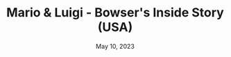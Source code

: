 ---
layout: nds
title: "Mario & Luigi - Bowser's Inside Story (USA)"
categories:
 - approved
 - nds
 - universal
 - safe
tags:
- rpg
- mario-luigi
date: May 10, 2023
permalink: /games/ml-bowser-story/play/details
publisher: Nintendo
gid: ml-bowser-story
---